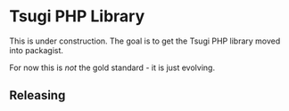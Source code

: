 
Tsugi PHP Library
=================

This is under construction.  The goal is to get the Tsugi PHP library moved into 
packagist.

For now this is *not* the gold standard - it is just evolving.

Releasing
---------


